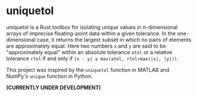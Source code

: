 # uniquetol

uniquetol is a Rust toolbox for isolating unique values in n-dimensional arrays
of imprecise floating-point data within a given tolerance. In the
one-dimensional case, it returns the largest subset in which no pairs of
elements are approximately equal. Here two numbers `x` and `y` are said to be
"approximately equal" within an absolute tolerance `atol` or a relative
tolerance `rtol` if and only if `|x - y| ≤ max(atol, rtol∙max(|x|, |y|))`.

This project was inspired by the `uniquetol` function in MATLAB and NumPy's
`unique` function in Python.

**(CURRENTLY UNDER DEVELOPMENT)**
